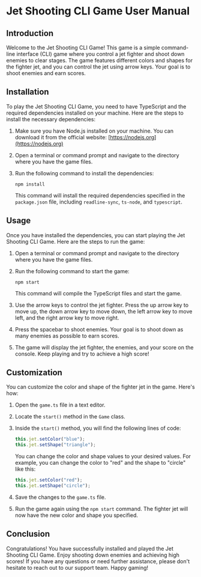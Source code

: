 # Jet Shooting CLI Game User Manual

## Introduction

Welcome to the Jet Shooting CLI Game! This game is a simple command-line interface (CLI) game where you control a jet fighter and shoot down enemies to clear stages. The game features different colors and shapes for the fighter jet, and you can control the jet using arrow keys. Your goal is to shoot enemies and earn scores.

## Installation

To play the Jet Shooting CLI Game, you need to have TypeScript and the required dependencies installed on your machine. Here are the steps to install the necessary dependencies:

1. Make sure you have Node.js installed on your machine. You can download it from the official website: [https://nodejs.org](https://nodejs.org)

2. Open a terminal or command prompt and navigate to the directory where you have the game files.

3. Run the following command to install the dependencies:

   ```
   npm install
   ```

   This command will install the required dependencies specified in the `package.json` file, including `readline-sync`, `ts-node`, and `typescript`.

## Usage

Once you have installed the dependencies, you can start playing the Jet Shooting CLI Game. Here are the steps to run the game:

1. Open a terminal or command prompt and navigate to the directory where you have the game files.

2. Run the following command to start the game:

   ```
   npm start
   ```

   This command will compile the TypeScript files and start the game.

3. Use the arrow keys to control the jet fighter. Press the up arrow key to move up, the down arrow key to move down, the left arrow key to move left, and the right arrow key to move right.

4. Press the spacebar to shoot enemies. Your goal is to shoot down as many enemies as possible to earn scores.

5. The game will display the jet fighter, the enemies, and your score on the console. Keep playing and try to achieve a high score!

## Customization

You can customize the color and shape of the fighter jet in the game. Here's how:

1. Open the `game.ts` file in a text editor.

2. Locate the `start()` method in the `Game` class.

3. Inside the `start()` method, you will find the following lines of code:

   ```typescript
   this.jet.setColor("blue");
   this.jet.setShape("triangle");
   ```

   You can change the color and shape values to your desired values. For example, you can change the color to "red" and the shape to "circle" like this:

   ```typescript
   this.jet.setColor("red");
   this.jet.setShape("circle");
   ```

4. Save the changes to the `game.ts` file.

5. Run the game again using the `npm start` command. The fighter jet will now have the new color and shape you specified.

## Conclusion

Congratulations! You have successfully installed and played the Jet Shooting CLI Game. Enjoy shooting down enemies and achieving high scores! If you have any questions or need further assistance, please don't hesitate to reach out to our support team. Happy gaming!